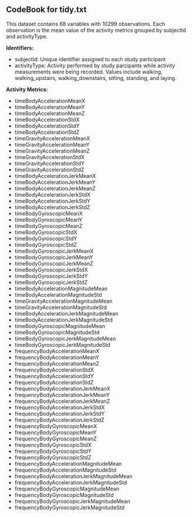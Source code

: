 
## CodeBook for tidy.txt

This dataset contains 68 variables with 10299 observations.
Each observation is the mean value of the activity metrics grouped by subjectId and activityType.

**Identifiers:**
* subjectId: Unique identifier assigned to each study participant
* activityType: Activity performed by study parcipants while activity measurements were being recorded.
Values include walking, walking_upstairs, walking_downstairs, sitting, standing, and laying.

**Activity Metrics:**
* timeBodyAccelerationMeanX
* timeBodyAccelerationMeanY
* timeBodyAccelerationMeanZ
* timeBodyAccelerationStdX
* timeBodyAccelerationStdY
* timeBodyAccelerationStdZ
* timeGravityAccelerationMeanX
* timeGravityAccelerationMeanY
* timeGravityAccelerationMeanZ
* timeGravityAccelerationStdX
* timeGravityAccelerationStdY
* timeGravityAccelerationStdZ
* timeBodyAccelerationJerkMeanX
* timeBodyAccelerationJerkMeanY
* timeBodyAccelerationJerkMeanZ
* timeBodyAccelerationJerkStdX
* timeBodyAccelerationJerkStdY
* timeBodyAccelerationJerkStdZ
* timeBodyGyroscopicMeanX
* timeBodyGyroscopicMeanY
* timeBodyGyroscopicMeanZ
* timeBodyGyroscopicStdX
* timeBodyGyroscopicStdY
* timeBodyGyroscopicStdZ
* timeBodyGyroscopicJerkMeanX
* timeBodyGyroscopicJerkMeanY
* timeBodyGyroscopicJerkMeanZ
* timeBodyGyroscopicJerkStdX
* timeBodyGyroscopicJerkStdY
* timeBodyGyroscopicJerkStdZ
* timeBodyAccelerationMagnitudeMean
* timeBodyAccelerationMagnitudeStd
* timeGravityAccelerationMagnitudeMean
* timeGravityAccelerationMagnitudeStd
* timeBodyAccelerationJerkMagnitudeMean
* timeBodyAccelerationJerkMagnitudeStd
* timeBodyGyroscopicMagnitudeMean
* timeBodyGyroscopicMagnitudeStd
* timeBodyGyroscopicJerkMagnitudeMean
* timeBodyGyroscopicJerkMagnitudeStd
* frequencyBodyAccelerationMeanX
* frequencyBodyAccelerationMeanY
* frequencyBodyAccelerationMeanZ
* frequencyBodyAccelerationStdX
* frequencyBodyAccelerationStdY
* frequencyBodyAccelerationStdZ
* frequencyBodyAccelerationJerkMeanX
* frequencyBodyAccelerationJerkMeanY
* frequencyBodyAccelerationJerkMeanZ
* frequencyBodyAccelerationJerkStdX
* frequencyBodyAccelerationJerkStdY
* frequencyBodyAccelerationJerkStdZ
* frequencyBodyGyroscopicMeanX
* frequencyBodyGyroscopicMeanY
* frequencyBodyGyroscopicMeanZ
* frequencyBodyGyroscopicStdX
* frequencyBodyGyroscopicStdY
* frequencyBodyGyroscopicStdZ
* frequencyBodyAccelerationMagnitudeMean
* frequencyBodyAccelerationMagnitudeStd
* frequencyBodyAccelerationJerkMagnitudeMean
* frequencyBodyAccelerationJerkMagnitudeStd
* frequencyBodyGyroscopicMagnitudeMean
* frequencyBodyGyroscopicMagnitudeStd
* frequencyBodyGyroscopicJerkMagnitudeMean
* frequencyBodyGyroscopicJerkMagnitudeStd
